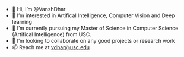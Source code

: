 - 👋 Hi, I’m @VanshDhar
- 👀 I’m interested in Artifical Intelligence, Computer Vision and Deep learning
- 🌱 I’m currently pursuing my Master of Science in Computer Science (Artifical Intelligence) from USC.
- 💞️ I’m looking to collaborate on any good projects or research work
- 📫 Reach me at vdhar@usc.edu

<!---
VanshDhar/VanshDhar is a ✨ special ✨ repository because its `README.md` (this file) appears on your GitHub profile.
You can click the Preview link to take a look at your changes.
--->
